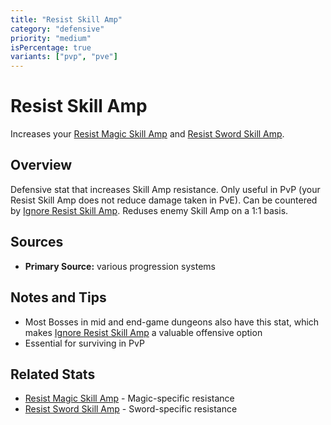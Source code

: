 ```yaml
---
title: "Resist Skill Amp"
category: "defensive"
priority: "medium"
isPercentage: true
variants: ["pvp", "pve"]
---
```


# Resist Skill Amp

Increases your [Resist Magic Skill Amp](/stats/resist-magic-skill-amp) and [Resist Sword Skill Amp](/stats/resist-sword-skill-amp).

## Overview

Defensive stat that increases Skill Amp resistance. Only useful in PvP (your Resist Skill Amp does not reduce damage taken in PvE). Can be countered by [Ignore Resist Skill Amp](/stats/ignore-resist-skill-amp).
Reduses enemy Skill Amp on a 1:1 basis.

## Sources

- **Primary Source:** various progression systems

## Notes and Tips

- Most Bosses in mid and end-game dungeons also have this stat, which makes [Ignore Resist Skill Amp](/stats/ignore-resist-skill-amp) a valuable offensive option
- Essential for surviving in PvP

## Related Stats

- [Resist Magic Skill Amp](/stats/resistMagicSkillAmp) - Magic-specific resistance
- [Resist Sword Skill Amp](/stats/resistSwordSkillAmp) - Sword-specific resistance